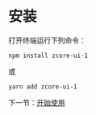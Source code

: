 # 安装

打开终端运行下列命令：

```
npm install zcore-ui-1
```

或

```
yarn add zcore-ui-1
```

下一节：[开始使用](#/doc/get-started)
